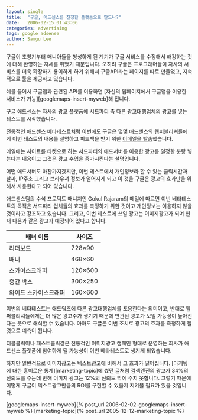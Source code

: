 ```yaml
---
layout: single
title:  "구글, 애드센스를 진정한 플랫폼으로 만드나?"
date:   2006-02-15 01:43:06
categories: advertising
tags: google adsense
author: Samgu Lee
---
```

구글이 초창기부터 매니아들을 형성하게 된 계기가 구글 서비스를 수정해서 해킹하는 것에 대해 환영하는 자세를 취했기 때문입니다. 오히려 구글은 프로그래머들이 자사의 서비스를 더욱 확장하기 용이하게 하기 위해서 구글API라는 페이지를 따로 만들었고, 지속적으로 툴을 제공하고 있습니다.

예를 들어서 구글맵과 관련된 API를 이용하면 [자신의 웹페이지에서 구글맵을 이용한 서비스가 가능][googlemaps-insert-myweb]해 집니다.

구글 애드센스는 자사의 광고 플랫폼에 서드파티 즉 다른 광고대행업체의 광고를 넣는 테스트를 시작했습니다.

전통적인 애드센스 베타테스트처럼 이번에도 구글은 몇몇 애드센스의 웹퍼블리셔들에게 이번 테스트의 내용를 설명하고 피드백을 받기 위한 [이메일을 발송](http://www.jensense.com/archives/2006/02/adsense_beta_te_2.html)했습니다.

메일에는 사이트를 타켓으로 하는 서드파티의 애드서버를 이용한 광고를 일정한 분량 넣는다는 내용이고 그것은 광고 수입을 증가시킨다는 설명입니다.

어떤 애드서버도 마찬가지겠지만, 이번 테스트에서 개인정보라 할 수 있는 클릭시간과 날짜, IP주소 그리고 브라우져 정보가 얻어지게 되고 이 것을 구글은 광고의 효과만을 위해서 사용한다고 되어 있습니다.

애드센스팀의 수석 프로덕트 매니져인 Gokul Rajaram의 메일에 따르면 이번 베타테스트의 목적은 서드파티 업체들의 효과를 측정하기 위한 것이고 개인정보는 이용하지 않을 것이라고 강조하고 있습니다. 그리고, 이번 테스트에 쓰일 광고는 이미지광고가 되며 현재 다음과 같은 광고가 예정되어 있다고 합니다.

| 배너 이름      | 사이즈 |
| ----------- | ----------- |
| 리더보드      | 728×90       |
| 배너   | 468×60        |
| 스카이스크래퍼   | 120×600        |
| 중간 박스   | 300×250        |
| 와이드 스카이스크래퍼   | 160×600        |

이번의 베타테스트는 애드워즈에 다른 광고대행업체를 포용한다는 의미이고, 반대로 웹퍼블리셔들에게는 더 많은 광고주가 생기기 때문에 연관된 광고가 보일 가능성이 높아진다는 뜻으로 해석할 수 있습니다. 아마도 구글은 이번 조치로 광고의 효과를 측정하게 될 것으로 예측이 됩니다.

더블클릭이나 패스트클릭같은 전통적인 이미지광고 캠패인 형태로 운영하는 회사가 애드센스 플랫폼에 참여하게 될 가능성이 이번 베타테스트로 생기게 되었습니다.

하지만 일반적으로 이미지광고는 텍스트광고에 비해서 그 효과가 떨어집니다. [마케팅에 대한 흥미로운 통계][marketing-topic]에 썼던 글처럼 검색엔진의 광고가 34%의 신뢰도를 주는데 반해 이미지 광고는 12%의 신뢰도 밖에 주지 못합니다. 그렇기 때문에 어떻게 구글이 텍스트광고만큼의 ROI를 구현할 수 있을지 지켜볼 필요가 있을 것입니다.

[googlemaps-insert-myweb]{% post_url 2006-02-02-googlemaps-insert-myweb %}
[marketing-topic]{% post_url 2005-12-12-marketing-topic %}